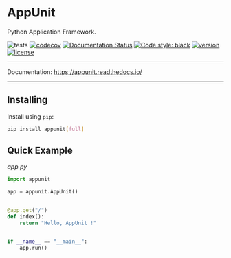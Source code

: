 # AppUnit

Python Application Framework.

![tests](https://github.com/antonrh/appunit/workflows/tests/badge.svg)
[![codecov](https://codecov.io/gh/antonrh/appunit/branch/master/graph/badge.svg)](https://codecov.io/gh/antonrh/appunit)
[![Documentation Status](https://readthedocs.org/projects/appunit/badge/?version=latest)](https://appunit.readthedocs.io/en/latest/?badge=latest)
[![Code style: black](https://img.shields.io/badge/code%20style-black-000000.svg)](https://github.com/psf/black)
[![version](https://img.shields.io/pypi/v/appunit.svg)](https://pypi.org/project/appunit/)
[![license](https://img.shields.io/pypi/l/appunit)](https://github.com/antonrh/appunit/blob/master/LICENSE)

---

Documentation: https://appunit.readthedocs.io/

---

## Installing

Install using `pip`:

```bash
pip install appunit[full]
```

## Quick Example

*app.py*

```python
import appunit

app = appunit.AppUnit()


@app.get("/")
def index():
    return "Hello, AppUnit !"


if __name__ == "__main__":
    app.run()
```